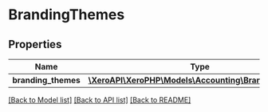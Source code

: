 # BrandingThemes

## Properties
Name | Type | Description | Notes
------------ | ------------- | ------------- | -------------
**branding_themes** | [**\XeroAPI\XeroPHP\Models\Accounting\BrandingTheme[]**](BrandingTheme.md) |  | [optional] 

[[Back to Model list]](../README.md#documentation-for-models) [[Back to API list]](../README.md#documentation-for-api-endpoints) [[Back to README]](../README.md)


